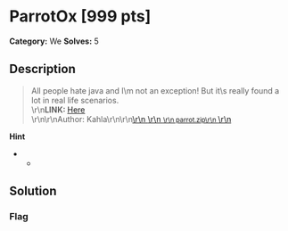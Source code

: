 # ParrotOx [999 pts]

**Category:** We
**Solves:** 5

## Description
>All people hate java and I\m not an exception! But it\s really found a lot in real life scenarios.<br>\r\n<b>LINK: </b> <a href="http://parrotox.fword.tech">Here</a><br>\r\n\r\nAuthor: Kahla\r\n\r\n<a class="btn btn-success btn-outlined" href="https://static.fword.tech/web/parrot.zip">\r\n    <i class="fas fa-download"></i>\r\n    <small>\r\n        parrot.zip\r\n    </small>\r\n</a>

**Hint**
* -

## Solution

### Flag

